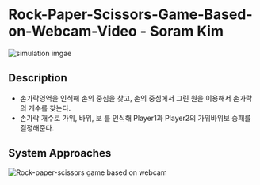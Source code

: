 # Rock-Paper-Scissors-Game-Based-on-Webcam-Video - Soram Kim
![simulation imgae](https://user-images.githubusercontent.com/50056220/106250897-99fb6b80-6257-11eb-9a38-5adb206a2b2d.PNG)


## Description
* 손가락영역을 인식해 손의 중심을 찾고, 손의 중심에서 그린 원을 이용해서 손가락의 개수를 찾는다.
* 손가락 개수로 가위, 바위, 보 를 인식해 Player1과 Player2의 가위바위보 승패를 결정해준다.

## System Approaches
![Rock-paper-scissors game based on webcam](https://user-images.githubusercontent.com/50056220/106250982-bc8d8480-6257-11eb-900d-b11b169df471.png)
